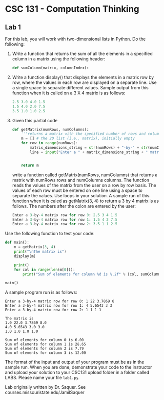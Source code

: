 # CSC 131 - Computation Thinking
## Lab 1

For this lab, you will work with two-dimensional lists in Python. Do the following:

 1. Write a function that returns the sum of all the elements in a specified column in a matrix using the following header:
    ```python
    def sumColumn(matrix, columnIndex):
    ```
 
 2. Write a function display() that displays the elements in a matrix row by row, where the values in each row are displayed on a separate line. Use a single space to separate different values. Sample output from this function when it is called on a 3 X 4 matrix is as follows:
    ```python
    2.5 3.0 4.0 1.5
    1.5 4.0 2.0 7.5
    3.5 1.0 1.0 2.5
    ```
	
 3. Given this partial code 
    ```python
    def getMatrix(numRows, numColumns):
        '''returns a matrix with the specified number of rows and columns'''
        m = [] # the 2D list (i.e., matrix), initially empty
        for row in range(numRows):
            matrix_dimensions_string = str(numRows) + "-by-" + str(numColumns)
            line = input("Enter a " + matrix_dimensions_string + " matrix row for row " + str(row) + ": ")


        return m
    ```
	write a function called getMatrix(numRows, numColumns) that returns a matrix with numRows rows and numColumns columns. The function  reads the values of the matrix from the user on a row by row basis. The values of each row must be entered on one line using a space to separate the values. Use loops in your solution. A sample run of this function when it is caled as getMatrix(3, 4) to return a 3 by 4 matrix is as follows. The numbers after the colon are entered by the user:

    ``` python
    Enter a 3-by-4 matrix row for row 0: 2.5 3 4 1.5
    Enter a 3-by-4 matrix row for row 1: 1.5 4 2 7.5
    Enter a 3-by-4 matrix row for row 2: 3.5 1 1 2.5
    ```


Use the following function to test your code:

```python
def main():
    m = getMatrix(3, 4)
    print("\nThe matrix is")
    display(m)

    print()
    for col in range(len(m[0])):
        print("Sum of elements for column %d is %.2f" % (col, sumColumn(m,col)))

main()
```

A sample program run is as follows:

```
Enter a 3-by-4 matrix row for row 0: 1 22 3.7869 8
Enter a 3-by-4 matrix row for row 1: 4 5.6543 3 3
Enter a 3-by-4 matrix row for row 2: 1 1 1 1

The matrix is
1.0 22.0 3.7869 8.0 
4.0 5.6543 3.0 3.0 
1.0 1.0 1.0 1.0 

Sum of elements for column 0 is 6.00
Sum of elements for column 1 is 28.65
Sum of elements for column 2 is 7.79
Sum of elements for column 3 is 12.00
```

The format of the input and output of your program must be as in the sample run. When you are done, demonstrate your code to the instructor and upload your solution to your CSC131 upload folder in a folder called LABS. Please name your file `lab1.py`.

Lab originally written by Dr. Saquer. See courses.missouristate.edu/JamilSaquer